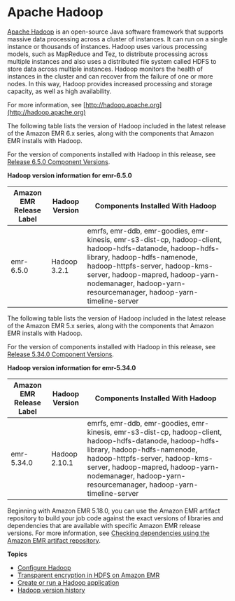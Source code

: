 # Apache Hadoop<a name="emr-hadoop"></a>

[Apache Hadoop](https://aws.amazon.com/elasticmapreduce/details/hadoop/) is an open\-source Java software framework that supports massive data processing across a cluster of instances\. It can run on a single instance or thousands of instances\. Hadoop uses various processing models, such as MapReduce and Tez, to distribute processing across multiple instances and also uses a distributed file system called HDFS to store data across multiple instances\. Hadoop monitors the health of instances in the cluster and can recover from the failure of one or more nodes\. In this way, Hadoop provides increased processing and storage capacity, as well as high availability\.

For more information, see [http://hadoop.apache.org](http://hadoop.apache.org)

The following table lists the version of Hadoop included in the latest release of the Amazon EMR 6\.x series, along with the components that Amazon EMR installs with Hadoop\.

For the version of components installed with Hadoop in this release, see [Release 6\.5\.0 Component Versions](emr-650-release.md)\.


**Hadoop version information for emr\-6\.5\.0**  

| Amazon EMR Release Label | Hadoop Version | Components Installed With Hadoop | 
| --- | --- | --- | 
| emr\-6\.5\.0 | Hadoop 3\.2\.1 | emrfs, emr\-ddb, emr\-goodies, emr\-kinesis, emr\-s3\-dist\-cp, hadoop\-client, hadoop\-hdfs\-datanode, hadoop\-hdfs\-library, hadoop\-hdfs\-namenode, hadoop\-httpfs\-server, hadoop\-kms\-server, hadoop\-mapred, hadoop\-yarn\-nodemanager, hadoop\-yarn\-resourcemanager, hadoop\-yarn\-timeline\-server | 

The following table lists the version of Hadoop included in the latest release of the Amazon EMR 5\.x series, along with the components that Amazon EMR installs with Hadoop\.

For the version of components installed with Hadoop in this release, see [Release 5\.34\.0 Component Versions](emr-5340-release.md)\.


**Hadoop version information for emr\-5\.34\.0**  

| Amazon EMR Release Label | Hadoop Version | Components Installed With Hadoop | 
| --- | --- | --- | 
| emr\-5\.34\.0 | Hadoop 2\.10\.1 | emrfs, emr\-ddb, emr\-goodies, emr\-kinesis, emr\-s3\-dist\-cp, hadoop\-client, hadoop\-hdfs\-datanode, hadoop\-hdfs\-library, hadoop\-hdfs\-namenode, hadoop\-httpfs\-server, hadoop\-kms\-server, hadoop\-mapred, hadoop\-yarn\-nodemanager, hadoop\-yarn\-resourcemanager, hadoop\-yarn\-timeline\-server | 

Beginning with Amazon EMR 5\.18\.0, you can use the Amazon EMR artifact repository to build your job code against the exact versions of libraries and dependencies that are available with specific Amazon EMR release versions\. For more information, see [Checking dependencies using the Amazon EMR artifact repository](emr-artifact-repository.md)\.

**Topics**
+ [Configure Hadoop](emr-hadoop-config.md)
+ [Transparent encryption in HDFS on Amazon EMR](emr-encryption-tdehdfs.md)
+ [Create or run a Hadoop application](emr-hadoop-application.md)
+ [Hadoop version history](Hadoop-release-history.md)